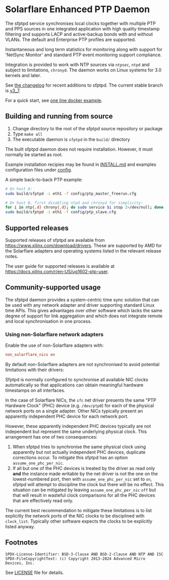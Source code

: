 # Solarflare Enhanced PTP Daemon

The sfptpd service synchronises local clocks together with multiple PTP and PPS
sources in one integrated application with high quality timestamp filtering and
supports LACP and active-backup bonds with and without VLANs. The default and
Enterprise PTP profiles are supported.

Instantaneous and long term statistics for monitoring along with support for
'NetSync Monitor' and standard PTP event monitoring support compliance.

Integration is provided to work with NTP sources via `ntpsec`, `ntpd` and
subject to limitations, `chronyd`. The daemon works on Linux systems for 3.0
kernels and later.

See [the changelog](CHANGELOG.md) for recent additions to sfptpd.  The current
stable branch is [v3_7](https://github.com/Xilinx-CNS/sfptpd/tree/v3_7). 

For a quick start, see
[one line docker example](/INSTALL.md#running-a-pre-built-container-image).

## Building and running from source

1. Change directory to the root of the sfptpd source repository or package
2. Type `make all`
3. The executable daemon is `sfptpd` in the `build/` directory

The built sfptpd daemon does not require installation. However, it must
normally be started as root.

Example installation recipies may be found in [INSTALL.md](INSTALL.md) and
examples configuration files under [config](config/).

A simple back-to-back PTP example:

```sh
# On host A:
sudo build/sfptpd -i eth1 -f config/ptp_master_freerun.cfg

# On host B, first disabling ntpd and chronyd for simplicity:
for i in ntp{,d} chrony{,d}; do sudo service $i stop 2>/dev/null; done
sudo build/sfptpd -i eth1 -f config/ptp_slave.cfg
```

## Supported releases

Supported releases of sfptpd are available from
<https://www.xilinx.com/download/drivers>. These are supported by AMD for the
Solarflare adapters and operating systems listed in the relevant release notes.

The user guide for supported releases is available at
<https://docs.xilinx.com/r/en-US/ug1602-ptp-user>.

## Community-supported usage

The sfptpd daemon provides a system-centric time sync solution that can
be used with any network adapter and driver supporting standard Linux time
APIs. This gives advantages over other software which lacks the same degree of
support for link aggregation and which does not integrate remote and local
synchronisation in one process.

### Using non-Solarflare network adapters

Enable the use of non-Solarflare adapters with:

```ini
non_solarflare_nics on
```

By default non-Solarflare adapters are not synchronised to avoid potential
limitations with their drivers:

Sfptpd is normally configured to synchronise all available NIC clocks
automatically so that applications can obtain meaningful hardware timestamps
on all interfaces.

In the case of Solarflare NICs, the `sfc` net driver presents the same "PTP
Hardware Clock" (PHC) device (e.g. `/dev/ptp0`) for each of the physical
network ports on a single adapter. Other NICs typically present an
apparently independent PHC device for each network port.

However, these apparently independent PHC devices typically are not independent
but represent the same underlying physical clock. This arrangement has one of
two consequences:

1. When sfptpd tries to synchronise the same physical clock using
   apparently but not actually independent PHC devices, duplicate corrections
   occur. To mitigate this sfptpd has an option `assume_one_phc_per_nic`.
2. If all but one of the PHC devices is treated by the driver as read only
   **and** the instance made writable by the net driver is not the one on the
   lowest-numbered port, then with `assume_one_phc_per_nic` set to `on`, sfptpd
   will attempt to discipline the clock but there will be no effect. This
   situation can be mitigated by leaving `assume_one_phc_per_nic` `off` but
   that will result in wasteful clock comparisons for all the PHC devices
   that are effectively read only.

The current best recommendation to mitigate these limitations is to list
explicitly the network ports of the NIC clocks to be disciplined with
`clock_list`. Typically other software expects the clocks to be explicitly
listed anyway.

## Footnotes

```
SPDX-License-Identifier: BSD-3-Clause AND BSD-2-Clause AND NTP AND ISC
SPDX-FileCopyrightText: (c) Copyright 2013-2024 Advanced Micro Devices, Inc.
```

See [LICENSE](LICENSE) file for details.
